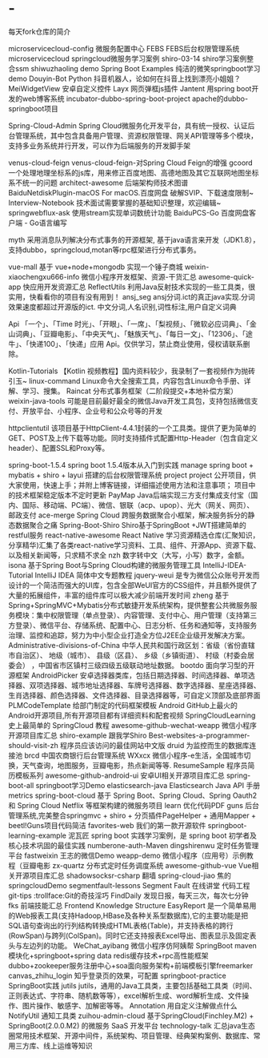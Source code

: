 # -
每天fork仓库的简介





microservicecloud-config   微服务配置中心
FEBS                       FEBS后台权限管理系统
microservicecloud          springcloud微服务学习案例
shiro-03-14                shiro学习案例整合ssm
shiwuzhaoling              demo
Spring Boot Examples       纯洁的微笑springboot学习demo
Douyin-Bot                 Python 抖音机器人，论如何在抖音上找到漂亮小姐姐？
MeiWidgetView              安卓自定义控件
Layx                       网页弹框js插件
Jantent                    用spring boot开发的web博客系统
incubator-dubbo-spring-boot-project    apache的dubbo-springboot项目

Spring-Cloud-Admin         Spring Cloud微服务化开发平台，具有统一授权、认证后台管理系统，其中包含具备用户管理、资源权限管理、网关API管理等多个模块，支持多业务系统并行开发，可以作为后端服务的开发脚手架

venus-cloud-feign           venus-cloud-feign-对Spring Cloud Feign的增强
gcoord                      一个处理地理坐标系的js库，用来修正百度地图、高德地图及其它互联网地图坐标系不统一的问题
architect-awesome           后端架构师技术图谱   
BaiduNetdiskPlugin-macOS    For macOS.百度网盘 破解SVIP、下载速度限制~
Interview-Notebook          技术面试需要掌握的基础知识整理，欢迎编辑~
springwebflux-ask           使用stream实现单词数统计功能
BaiduPCS-Go                 百度网盘客户端 - Go语言编写

myth                        采用消息队列解决分布式事务的开源框架, 基于java语言来开发（JDK1.8），支持dubbo，springcloud,motan等rpc框架进行分布式事务。

vue-mall                    基于 vue+node+mongodb 实现一个锤子商城 
weixin-xiaochengxu666-info  微信小程序开发框架、资源-干货汇总 
awesome-quick-app           快应用开发资源汇总
ReflectUtils                利用Java反射技术实现的一些工具类，很实用，快看看你的项目有没有用到！
ansj_seg                    ansj分词.ict的真正java实现.分词效果速度都超过开源版的ict. 中文分词,人名识别,词性标注,用户自定义词典

Api                         「一个」、「Time 时光」、「开眼」、「一席」、「梨视频」、「微软必应词典」、「金山词典」、「豆瓣电影」、「中央天气」、「魅族天气」、「每日一文」、「12306」、「途牛」、「快递100」、「快递」应用 Api。仅供学习，禁止商业使用，侵权请联系删除。

Kotlin-Tutorials             【Kotlin 视频教程】国内资料较少，我录制了一套视频作为抛砖引玉~
linux-command                Linux命令大全搜索工具，内容包含Linux命令手册、详解、学习、搜集。
Raincat                      分布式事务框架（二阶段提交+本地补偿方案）
weixin-java-tools            可能是目前最好最全的微信Java开发工具包，支持包括微信支付、开放平台、小程序、企业号和公众号等的开发

httpclientutil               该项目基于HttpClient-4.4.1封装的一个工具类。提供了更为简单的GET、POST及上传下载等功能。同时支持插件式配置Http-Header（包含自定义header）、配置SSL和Proxy等。

spring-boot-1.5.4            spring boot 1.5.4版本从入门到实践
manage                       spring boot + mybatis + shiro + layui 搭建的后台权限管理系统
project                      project 公开项目，供大家使用，快速上手；并附上博客链接，详细描述使用方法和注意事项； 项目中的技术框架稳定版本不定时更新
PayMap                       Java后端实现三方支付集成支付宝（国内、国际、移动端、PC端）、微信、银联（acp、upop）、光大（网关、网页）、邮政支付
ace-merge                    Spring Cloud 跨服务数据聚合小框架，解决服务拆分的静态数据聚合之痛
Spring-Boot-Shiro            Shiro基于SpringBoot +JWT搭建简单的restful服务
react-native-awesome         React Native 学习资源精选仓库(汇聚知识，分享精华)汇集了各类react-native学习资料、工具、组件、开源App、资源下载、以及相关新闻等，只求精不求全 
nzh                          数字转中文（大写，小写）数字，金额。 
isona                        基于Spring Boot与Spring Cloud构建的微服务管理工具
IntelliJ-IDEA-Tutorial       IntelliJ IDEA 简体中文专题教程
jquery-weui                  是专为微信公众账号开发而设计的一个简洁而强大的UI库，包含全部WeUI官方的CSS组件，并且额外提供了大量的拓展组件，丰富的组件库可以极大减少前端开发时间
zheng                        基于Spring+SpringMVC+Mybatis分布式敏捷开发系统架构，提供整套公共微服务服务模块：集中权限管理（单点登录）、内容管理、支付中心、用户管理（支持第三方登录）、微信平台、存储系统、配置中心、日志分析、任务和通知等，支持服务治理、监控和追踪，努力为中小型企业打造全方位J2EE企业级开发解决方案。
Administrative-divisions-of-China 中华人民共和国行政区划：省级（省份直辖市自治区）、 地级（城市）、 县级（区县）、 乡级（乡镇街道）、 村级（村委会居委会） ，中国省市区镇村三级四级五级联动地址数据。
bootdo                        面向学习型的开源框架
AndroidPicker                 安卓选择器类库，包括日期选择器、时间选择器、单项选择器、双项选择器、城市地址选择器、车牌号选择器、数字选择器、星座选择器、生肖选择器、颜色选择器、文件选择器、目录选择器等，可自定义顶部及底部界面
PLMCodeTemplate               给部门制定的代码框架模板
Android                       GitHub上最火的Android开源项目,所有开源项目都有详细资料和配套视频
SpringCloudLearning           史上最简单的 SpringCloud 教程
awesome-github-wechat-weapp   微信小程序开源项目库汇总
shiro-example                 跟我学Shiro
Best-websites-a-programmer-should-visit-zh 程序员应该访问的最佳网站中文版
druid                         为监控而生的数据库连接池
brcd                          中国农商银行后台管理系统
WXxcx                         微信小程序-e生活，全国城市切换，天气查询，地图服务，豆瓣电影，热点新闻等等.
ResumeSample                   程序员简历模板系列
awesome-github-android-ui     安卓UI相关开源项目库汇总
spring-boot-all                springboot学习Demo
elasticsearch-java             Elasticsearch Java API 手册
metrics
spring-boot-cloud              基于 Spring Boot、Spring Cloud、Spring Oauth2 和 Spring Cloud Netflix 等框架构建的微服务项目
learn                          优化代码PDF
guns                           后台管理系统,完美整合springmvc + shiro + 分页插件PageHelper + 通用Mapper + beetl!Guns项目代码简洁
favorites-web                  我们的第一款开源软件
springboot-learning-example    泥瓦匠 spring boot 实践学习案例，是 spring boot 初学者及核心技术巩固的最佳实践
numberone-auth-Maven 
dingshirenwu                    定时任务管理平台
fastweixin                      王志的微信Demo
weapp-demo                      微信小程序（应用号）示例教程（豆瓣电影
zx-quartz                       分布式定时任务调度系统
awesome-github-vue              Vue相关开源项目库汇总
shadowsocksr-csharp             翻墙
spring-cloud-jiao               焦的springcloudDemo
segmentfault-lessons            Segment Fault 在线讲堂 代码工程
git-tips                        :trollface:Git的奇技淫巧
FindDaily                       发现日报，每天三次，每次七分钟
fks                             前端技能汇总 Frontend Knowledge Structure 
EasyReport                      是一个简单易用的Web报表工具(支持Hadoop,HBase及各种关系型数据库),它的主要功能是把SQL语句查询出的行列结构转换成HTML表格(Table)，并支持表格的跨行(RowSpan)与跨列(ColSpan)。同时它还支持报表Excel导出、图表显示及固定表头与左边列的功能。
WeChat_ayibang                  微信小程序仿阿姨帮
SpringBoot                      maven模块化+springboot+spring data redis缓存技术+rpc高性能框架dubbo+zookeeper服务注册中心+soa面向服务架构+前端模板引擎freemarker
canvas_zhihu_login              知乎登录页的效果，可配置
springboot-practice             SpringBoot实践
jutils                          jutils，通用的Java工具类，主要包括基础工具类（时间、正则表达式、字符串、随机数等等），excel解析生成、word解析生成、文件操作、图片操作、敏感字、加解密等等。
Annotation                      用自定义注解做点什么
NotifyUtil                      通知工具类
zuihou-admin-cloud              基于SpringCloud(Finchley.M2) + SpringBoot(2.0.0.M2) 的微服务 SaaS 开发平台
technology-talk                 汇总java生态圈常用技术框架、开源中间件，系统架构、项目管理、经典架构案例、数据库、常用三方库、线上运维等知识










       










































